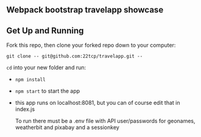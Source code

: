 ## Webpack bootstrap travelapp showcase



## Get Up and Running

Fork this repo, then clone your forked repo down to your computer:

```
git clone -- git@github.com:22tcp/travelapp.git --
```

`cd` into your new folder and run:
- ```npm install```
- ```npm start``` to start the app
- this app runs on localhost:8081, but you can of course edit that in index.js  
  
  To run there must be a .env file with 
  API user/passwords for geonames, weatherbit and pixabay
  and a sessionkey
